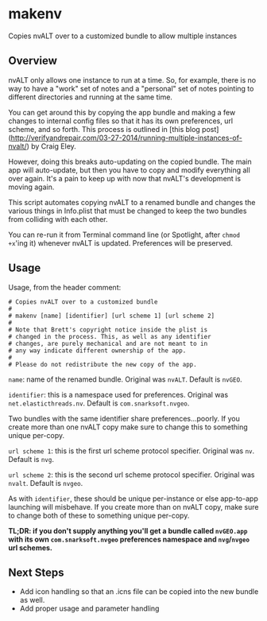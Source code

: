 # makenv

Copies nvALT over to a customized bundle to allow multiple instances

## Overview
nvALT only allows one instance to run at a time. So, for example, there is no way to have a "work" set of notes and a "personal" set of notes pointing to different directories and running at the same time.

You can get around this by copying the app bundle and making a few changes to internal config files so that it has its own preferences, url scheme, and so forth. This process is outlined in [this blog post] (http://verifyandrepair.com/03-27-2014/running-multiple-instances-of-nvalt/) by Craig Eley.

However, doing this breaks auto-updating on the copied bundle. The main app will auto-update, but then you have to copy and modify everything all over again. It's a pain to keep up with now that nvALT's development is moving again.

This script automates copying nvALT to a renamed bundle and changes the various things in Info.plist that must be changed to keep the two bundles from colliding with each other. 

You can re-run it from Terminal command line (or Spotlight, after `chmod +x`'ing it) whenever nvALT is updated. Preferences will be preserved.

## Usage

Usage, from the header comment:

```
# Copies nvALT over to a customized bundle
#
# makenv [name] [identifier] [url scheme 1] [url scheme 2]
#
# Note that Brett's copyright notice inside the plist is
# changed in the process. This, as well as any identifier
# changes, are purely mechanical and are not meant to in
# any way indicate different ownership of the app.
#
# Please do not redistribute the new copy of the app.
```

`name`: name of the renamed bundle. Original was `nvALT`. Default is `nvGEO`.

`identifier`: this is a namespace used for preferences. Original was `net.elasticthreads.nv`. Default is `com.snarksoft.nvgeo`.

Two bundles with the same identifier share preferences...poorly. If you create more than one nvALT copy make sure to change this to something unique per-copy. 

`url scheme 1`: this is the first url scheme protocol specifier. Original was `nv`. Default is `nvg`.

`url scheme 2`: this is the second url scheme protocol specifier. Original was `nvalt`. Default is `nvgeo`.

As with `identifier`, these should be unique per-instance or else app-to-app launching will misbehave. If you create more than on nvALT copy, make sure to change both of these to something unique per-copy.

**TL;DR: if you don't supply anything you'll get a bundle called `nvGEO.app` with its own `com.snarksoft.nvgeo` preferences namespace and `nvg`/`nvgeo` url schemes.**

## Next Steps

* Add icon handling so that an .icns file can be copied into the new bundle as well.
* Add proper usage and parameter handling

